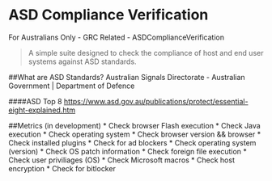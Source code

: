 # ASD Compliance Verification
For Australians Only - GRC Related - ASDComplianceVerification

>A simple suite designed to check the compliance of host and end user systems against ASD standards.

##What are ASD Standards?
Australian Signals Directorate - Australian Government | Department of Defence

####ASD Top 8
https://www.asd.gov.au/publications/protect/essential-eight-explained.htm
	

##Metrics (in development)
    * Check browser Flash execution 
    * Check Java execution 
    * Check operating system
    * Check browser version && browser 
    * Check installed plugins 
        * Check for ad blockers
    * Check operating system (version)
        * Check OS patch information 
    * Check foreign file execution 
    * Check user priviliages (OS)
    * Check Microsoft macros 
    * Check host encryption 
    * Check for bitlocker 
    
    
        

    
